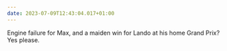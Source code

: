 ```yaml
---
date: 2023-07-09T12:43:04.017+01:00
---
```


Engine failure for Max, and a maiden win for Lando at his home Grand Prix? Yes please.
